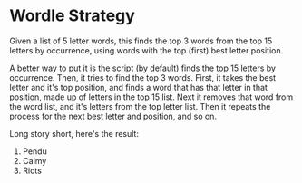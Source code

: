 # Wordle Strategy

Given a list of 5 letter words, this finds the top 3 words from the top 15 letters by occurrence, using words with the top (first) best letter position.

A better way to put it is the script (by default) finds the top 15 letters by occurrence. 
Then, it tries to find the top 3 words. 
First, it takes the best letter and it's top position, and finds a word that has that letter in that position, made up of letters in the top 15 list.
Next it removes that word from the word list, and it's letters from the top letter list.
Then it repeats the process for the next best letter and position, and so on.

Long story short, here's the result:

1. Pendu
2. Calmy
3. Riots
